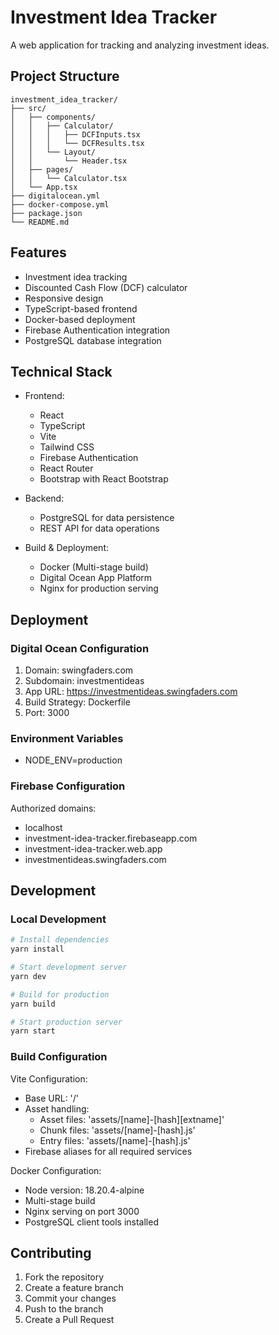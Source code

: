# Investment Idea Tracker

A web application for tracking and analyzing investment ideas.

## Project Structure

```
investment_idea_tracker/
├── src/
│   ├── components/
│   │   ├── Calculator/
│   │   │   ├── DCFInputs.tsx
│   │   │   └── DCFResults.tsx
│   │   └── Layout/
│   │       └── Header.tsx
│   ├── pages/
│   │   └── Calculator.tsx
│   └── App.tsx
├── digitalocean.yml
├── docker-compose.yml
├── package.json
└── README.md
```

## Features

- Investment idea tracking
- Discounted Cash Flow (DCF) calculator
- Responsive design
- TypeScript-based frontend
- Docker-based deployment
- Firebase Authentication integration
- PostgreSQL database integration

## Technical Stack

- Frontend:
  - React
  - TypeScript
  - Vite
  - Tailwind CSS
  - Firebase Authentication
  - React Router
  - Bootstrap with React Bootstrap

- Backend:
  - PostgreSQL for data persistence
  - REST API for data operations

- Build & Deployment:
  - Docker (Multi-stage build)
  - Digital Ocean App Platform
  - Nginx for production serving

## Deployment

### Digital Ocean Configuration

1. Domain: swingfaders.com
2. Subdomain: investmentideas
3. App URL: https://investmentideas.swingfaders.com
4. Build Strategy: Dockerfile
5. Port: 3000

### Environment Variables

- NODE_ENV=production

### Firebase Configuration

Authorized domains:
- localhost
- investment-idea-tracker.firebaseapp.com
- investment-idea-tracker.web.app
- investmentideas.swingfaders.com

## Development

### Local Development

```bash
# Install dependencies
yarn install

# Start development server
yarn dev

# Build for production
yarn build

# Start production server
yarn start
```

### Build Configuration

Vite Configuration:
- Base URL: '/'
- Asset handling:
  - Asset files: 'assets/[name]-[hash][extname]'
  - Chunk files: 'assets/[name]-[hash].js'
  - Entry files: 'assets/[name]-[hash].js'
- Firebase aliases for all required services

Docker Configuration:
- Node version: 18.20.4-alpine
- Multi-stage build
- Nginx serving on port 3000
- PostgreSQL client tools installed

## Contributing

1. Fork the repository
2. Create a feature branch
3. Commit your changes
4. Push to the branch
5. Create a Pull Request